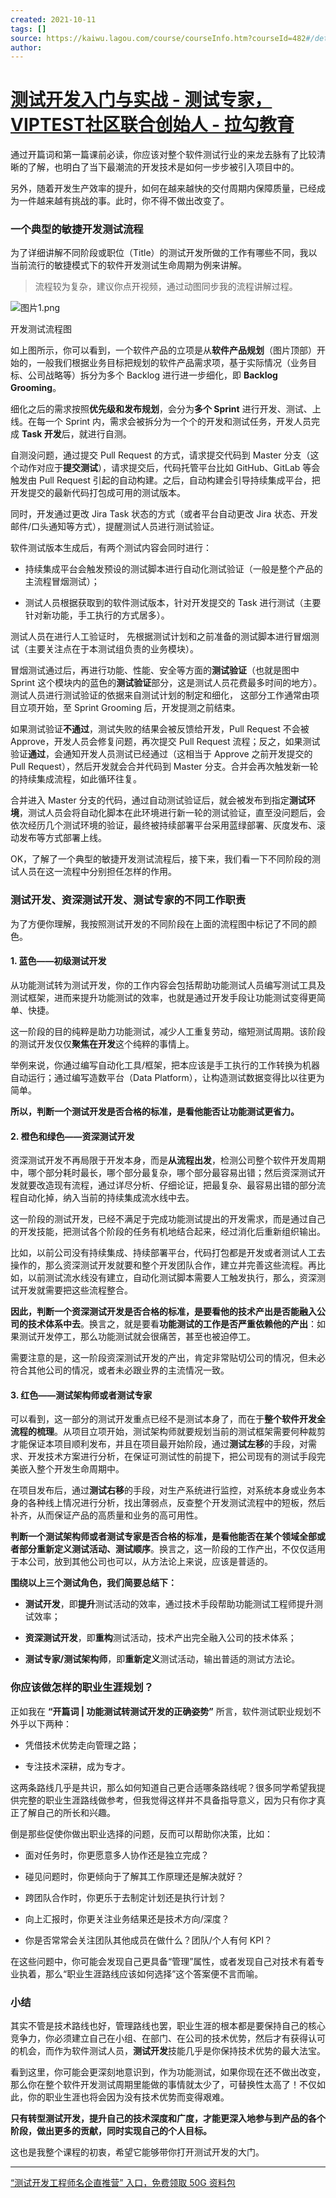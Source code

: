 ```yaml
---
created: 2021-10-11
tags: []
source: https://kaiwu.lagou.com/course/courseInfo.htm?courseId=482#/detail/pc?id=4660
author: 
---
```


# [测试开发入门与实战 - 测试专家，VIPTEST社区联合创始人 - 拉勾教育](https://kaiwu.lagou.com/course/courseInfo.htm?courseId=482#/detail/pc?id=4660)


通过开篇词和第一篇课前必读，你应该对整个软件测试行业的来龙去脉有了比较清晰的了解，也明白了当下最潮流的开发技术是如何一步步被引入项目中的。

另外，随着开发生产效率的提升，如何在越来越快的交付周期内保障质量，已经成为一件越来越有挑战的事。此时，你不得不做出改变了。

### 一个典型的敏捷开发测试流程

为了详细讲解不同阶段或职位（Title）的测试开发所做的工作有哪些不同，我以当前流行的敏捷模式下的软件开发测试生命周期为例来讲解。

> 流程较为复杂，建议你点开视频，通过动图同步我的流程讲解过程。

![图片1.png](https://s0.lgstatic.com/i/image/M00/4D/57/CgqCHl9Z5q6ACiZGAAJyO_8p-F4315.png)

开发测试流程图

如上图所示，你可以看到，一个软件产品的立项是从**软件产品规划**（图片顶部）开始的，一般我们根据业务目标把规划的软件产品需求项，基于实际情况（业务目标、公司战略等）拆分为多个 Backlog 进行进一步细化，即 **Backlog Grooming**。

细化之后的需求按照**优先级和发布规划**，会分为**多个 Sprint** 进行开发、测试、上线。在每一个 Sprint 内，需求会被拆分为一个个的开发和测试任务，开发人员完成 **Task 开发**后，就进行自测。

自测没问题，通过提交 Pull Request 的方式，请求提交代码到 Master 分支（这个动作对应于**提交测试**），请求提交后，代码托管平台比如 GitHub、GitLab 等会触发由 Pull Request 引起的自动构建。之后，自动构建会引导持续集成平台，把开发提交的最新代码打包成可用的测试版本。

同时，开发通过更改 Jira Task 状态的方式（或者平台自动更改 Jira 状态、开发邮件/口头通知等方式），提醒测试人员进行测试验证。

软件测试版本生成后，有两个测试内容会同时进行：

-   持续集成平台会触发预设的测试脚本进行自动化测试验证（一般是整个产品的主流程冒烟测试）；
    
-   测试人员根据获取到的软件测试版本，针对开发提交的 Task 进行测试（主要针对新功能，手工执行的方式居多）。
    

测试人员在进行人工验证时， 先根据测试计划和之前准备的测试脚本进行冒烟测试（主要关注点在于本测试组负责的业务模块）。

冒烟测试通过后，再进行功能、性能、安全等方面的**测试验证**（也就是图中 Sprint 这个模块内的蓝色的**测试验证**部分，这是测试人员花费最多时间的地方）。测试人员进行测试验证的依据来自测试计划的制定和细化， 这部分工作通常由项目立项开始，至 Sprint Grooming 后，开发提测之前结束。

如果测试验证**不通过**，测试失败的结果会被反馈给开发，Pull Request 不会被 Approve，开发人员会修复问题，再次提交 Pull Request 流程；反之，如果测试验证**通过**，会通知开发人员测试已经通过（这相当于 Approve 之前开发提交的 Pull Request），然后开发就会合并代码到 Master 分支。合并会再次触发新一轮的持续集成流程，如此循环往复。

合并进入 Master 分支的代码，通过自动测试验证后，就会被发布到指定**测试环境**，测试人员会将自动化脚本在此环境进行新一轮的测试验证，直至没问题后，会依次经历几个测试环境的验证，最终被持续部署平台采用蓝绿部署、灰度发布、滚动发布等方式部署上线。

OK，了解了一个典型的敏捷开发测试流程后，接下来，我们看一下不同阶段的测试人员在这一流程中分别担任怎样的作用。

### 测试开发、资深测试开发、测试专家的不同工作职责

为了方便你理解，我按照测试开发的不同阶段在上面的流程图中标记了不同的颜色。

#### 1\. 蓝色——初级测试开发

从功能测试转为测试开发，你的工作内容会包括帮助功能测试人员编写测试工具及测试框架，进而来提升功能测试的效率，也就是通过开发手段让功能测试变得更简单、快捷。

这一阶段的目的纯粹是助力功能测试，减少人工重复劳动，缩短测试周期。该阶段的测试开发仅仅**聚焦在开发**这个纯粹的事情上。

举例来说，你通过编写自动化工具/框架，把本应该是手工执行的工作转换为机器自动运行；通过编写造数平台（Data Platform），让构造测试数据变得比以往更为简单。

**所以，判断一个测试开发是否合格的标准，是看他能否让功能测试更省力。**

#### 2\. 橙色和绿色——资深测试开发

资深测试开发不再局限于开发本身，而是**从流程出发**，检测公司整个软件开发周期中，哪个部分耗时最长，哪个部分最复杂，哪个部分最容易出错；然后资深测试开发就要改造现有流程，通过详尽分析、仔细论证，把最复杂、最容易出错的部分流程自动化掉，纳入当前的持续集成流水线中去。

这一阶段的测试开发，已经不满足于完成功能测试提出的开发需求，而是通过自己的开发技能，把测试各个阶段的任务有机地结合起来，经过消化后重新组织输出。

比如，以前公司没有持续集成、持续部署平台，代码打包都是开发或者测试人工去操作的，那么资深测试开发就要和整个开发团队合作，建立并完善这些流程。再比如，以前测试流水线没有建立，自动化测试脚本需要人工触发执行，那么，资深测试开发就需要把这些流程整合。

**因此，判断一个资深测试开发是否合格的标准，是要看他的技术产出是否能融入公司的技术体系中去**。换言之，就是要看**功能测试的工作是否严重依赖他的产出**：如果测试开发停工，那么功能测试就会很痛苦，甚至也被迫停工。

需要注意的是，这一阶段资深测试开发的产出，肯定非常贴切公司的情况，但未必符合其他公司的情况，或者未必跟业界的主流情况一致。

#### 3\. 红色——测试架构师或者测试专家

可以看到，这一部分的测试开发重点已经不是测试本身了，而在于**整个软件开发全流程的梳理**。从项目立项开始，测试架构师就要规划当前的测试框架需要何种裁剪才能保证本项目顺利发布，并且在项目最开始阶段，通过**测试左移**的手段，对需求、开发技术方案进行分析，在保证可测试性的前提下，把公司现有的测试手段完美嵌入整个开发生命周期中。

在项目发布后，通过**测试右移**的手段，对生产系统进行监控，对系统本身或业务本身的各种线上情况进行分析，找出薄弱点，反查整个开发测试流程中的短板，然后补齐，从而保证产品的高质量和业务的高可用性。

**判断一个测试架构师或者测试专家是否合格的标准，是看他能否在某个领域全部或者部分重新定义测试活动、测试顺序**。换言之，这一阶段的工作产出，不仅仅适用于本公司，放到其他公司也可以，从方法论上来说，应该是普适的。

**围绕以上三个测试角色，我们简要总结下：**

-   **测试开发**，即**提升**测试活动的效率，通过技术手段帮助功能测试工程师提升测试效率；
    
-   **资深测试开发**，即**重构**测试活动，技术产出完全融入公司的技术体系；
    
-   **测试专家/测试架构师**，即**重新定义**测试活动，输出普适的测试方法论。
    

### 你应该做怎样的职业生涯规划？

正如我在 **“开篇词 | 功能测试转测试开发的正确姿势”** 所言，软件测试职业规划不外乎以下两种：

-   凭借技术优势走向管理之路；
    
-   专注技术深耕，成为专才。
    

这两条路线几乎是共识，那么如何知道自己更合适哪条路线呢？很多同学希望我提供完整的职业生涯路线做参考，但我觉得这样并不具备指导意义，因为只有你才真正了解自己的所长和兴趣。

倒是那些促使你做出职业选择的问题，反而可以帮助你决策，比如：

-   面对任务时，你更愿意多人协作还是独立完成？
    
-   碰见问题时，你更倾向于了解其工作原理还是解决就好？
    
-   跨团队合作时，你更乐于去制定计划还是执行计划？
    
-   向上汇报时，你更关注业务结果还是技术方向/深度？
    
-   你是否常常会关注团队其他成员在做什么？团队/个人有何 KPI？
    

在这些问题中，你可能会发现自己更具备“管理”属性，或者发现自己对技术有着专业执着，那么“职业生涯路线应该如何选择”这个答案便不言而喻。

### 小结

其实不管是技术路线也好，管理路线也罢，职业生涯的根本都是要保持自己的核心竞争力，你必须建立自己在小组、在部门、在公司的技术优势，然后才有获得认可的机会，而作为软件测试人员，**测试开发**技能几乎是你保持技术优势的最大法宝。

看到这里，你可能会更深刻地意识到，作为功能测试，如果你现在还不做出改变，那么你在整个软件开发测试周期里能做的事情就太少了，可替换性太高了！不仅如此，你的职业生涯也将会因为没有技术优势而变得艰难。

**只有转型测试开发，提升自己的技术深度和广度，才能更深入地参与到产品的各个阶段，做出更多的贡献，同时实现自己的个人目标。**

这也是我整个课程的初衷，希望它能够带你打开测试开发的大门。

___

[“测试开发工程师名企直推营” 入口，免费领取 50G 资料包](https://shenceyun.lagou.com/t/eka)
